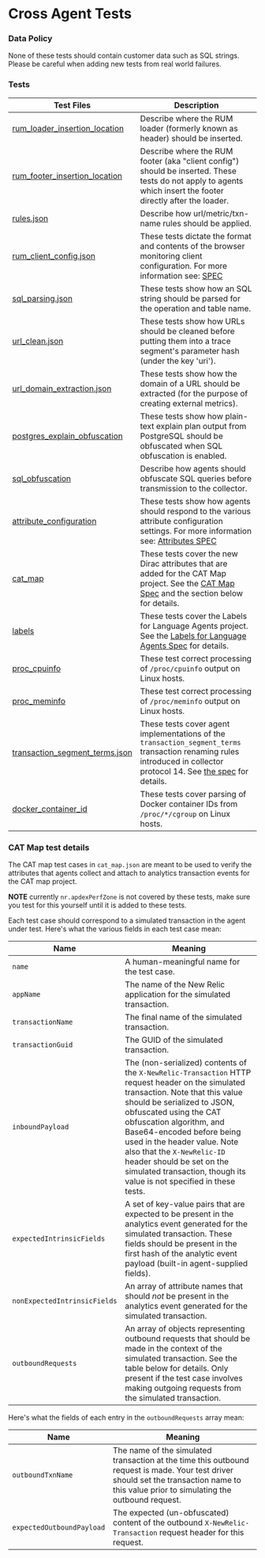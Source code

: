 # Cross Agent Tests

### Data Policy

None of these tests should contain customer data such as SQL strings.
Please be careful when adding new tests from real world failures.

### Tests

| Test Files    | Description   |
| ------------- |-------------|
| [rum_loader_insertion_location](rum_loader_insertion_location) | Describe where the RUM loader (formerly known as header) should be inserted. |
| [rum_footer_insertion_location](rum_footer_insertion_location) | Describe where the RUM footer (aka "client config") should be inserted.  These tests do not apply to agents which insert the footer directly after the loader. |
| [rules.json](rules.json) | Describe how url/metric/txn-name rules should be applied. |
| [rum_client_config.json](rum_client_config.json) | These tests dictate the format and contents of the browser monitoring client configuration.  For more information see: [SPEC](https://newrelic.atlassian.net/wiki/display/eng/JavaScript+Agent+Auto-Instrumentation) |
| [sql_parsing.json](sql_parsing.json) | These tests show how an SQL string should be parsed for the operation and table name. |
| [url_clean.json](url_clean.json) | These tests show how URLs should be cleaned before putting them into a trace segment's parameter hash (under the key 'uri'). |
| [url_domain_extraction.json](url_domain_extraction.json) | These tests show how the domain of a URL should be extracted (for the purpose of creating external metrics). |
| [postgres_explain_obfuscation](postgres_explain_obfuscation) | These tests show how plain-text explain plan output from PostgreSQL should be obfuscated when SQL obfuscation is enabled. |
| [sql_obfuscation](sql_obfuscation) | Describe how agents should obfuscate SQL queries before transmission to the collector. |
| [attribute_configuration](attribute_configuration.json) | These tests show how agents should respond to the various attribute configuration settings.  For more information see: [Attributes SPEC](https://newrelic.atlassian.net/wiki/display/eng/Agent+Attributes) |
| [cat_map](cat_map.json) | These tests cover the new Dirac attributes that are added for the CAT Map project. See the [CAT Map Spec](https://newrelic.jiveon.com/docs/DOC-1798) and the section below for details.|
| [labels](labels.json) | These tests cover the Labels for Language Agents project. See the [Labels for Language Agents Spec](https://newrelic.atlassian.net/wiki/display/eng/Labels+for+Language+Agents) for details.|
| [proc_cpuinfo](proc_cpuinfo) | These test correct processing of `/proc/cpuinfo` output on Linux hosts. |
| [proc_meminfo](proc_meminfo) | These test correct processing of `/proc/meminfo` output on Linux hosts. |
| [transaction_segment_terms.json](transaction_segment_terms.json) | These tests cover agent implementations of the `transaction_segment_terms` transaction renaming rules introduced in collector protocol 14. See [the spec](https://newrelic.atlassian.net/wiki/display/eng/Language+agent+transaction+segment+terms+rules) for details. |
| [docker_container_id](docker_container_id) | These tests cover parsing of Docker container IDs from `/proc/*/cgroup` on Linux hosts. |

### CAT Map test details

The CAT map test cases in `cat_map.json` are meant to be used to verify the
attributes that agents collect and attach to analytics transaction events for
the CAT map project.

**NOTE** currently `nr.apdexPerfZone` is not covered by these tests, make sure you test for this yourself until it is added to these tests.

Each test case should correspond to a simulated transaction in the agent under
test. Here's what the various fields in each test case mean:

| Name | Meaning |
| ---- | ------- |
| `name` | A human-meaningful name for the test case. |
| `appName` | The name of the New Relic application for the simulated transaction. |
| `transactionName` | The final name of the simulated transaction. |
| `transactionGuid` | The GUID of the simulated transaction. |
| `inboundPayload` | The (non-serialized) contents of the `X-NewRelic-Transaction` HTTP request header on the simulated transaction. Note that this value should be serialized to JSON, obfuscated using the CAT obfuscation algorithm, and Base64-encoded before being used in the header value. Note also that the `X-NewRelic-ID` header should be set on the simulated transaction, though its value is not specified in these tests. |
| `expectedIntrinsicFields` | A set of key-value pairs that are expected to be present in the analytics event generated for the simulated transaction. These fields should be present in the first hash of the analytic event payload (built-in agent-supplied fields). |
| `nonExpectedIntrinsicFields` | An array of attribute names that should *not* be present in the analytics event generated for the simulated transaction. |
| `outboundRequests` | An array of objects representing outbound requests that should be made in the context of the simulated transaction. See the table below for details. Only present if the test case involves making outgoing requests from the simulated transaction. |

Here's what the fields of each entry in the `outboundRequests` array mean:

| Name | Meaning |
| ---- | ------- |
| `outboundTxnName` | The name of the simulated transaction at the time this outbound request is made. Your test driver should set the transaction name to this value prior to simulating the outbound request. |
| `expectedOutboundPayload` | The expected (un-obfuscated) content of the outbound `X-NewRelic-Transaction` request header for this request. |
